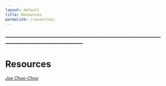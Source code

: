 ```yaml
---
layout: default
title: Resources
permalink: /resources/
---
```


### —————————————————————————————————————————————
# Resources 
<i><a href="https://jchooch.github.io/"> Joe Choo-Choy </a></i>
<br>
<br>

